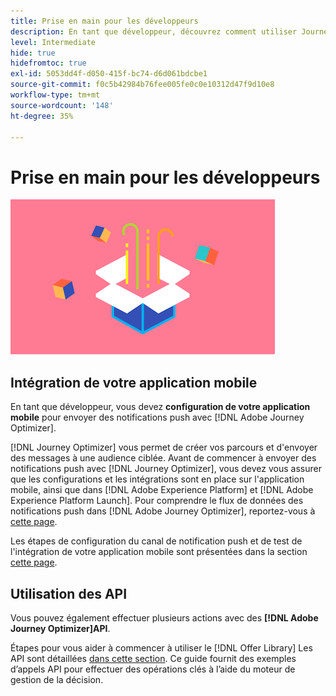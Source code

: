 ```yaml
---
title: Prise en main pour les développeurs
description: En tant que développeur, découvrez comment utiliser Journey Optimizer
level: Intermediate
hide: true
hidefromtoc: true
exl-id: 5053dd4f-d050-415f-bc74-d6d061bdcbe1
source-git-commit: f0c5b42984b76fee005fe0c0e10312d47f9d10e8
workflow-type: tm+mt
source-wordcount: '148'
ht-degree: 35%

---
```


# Prise en main pour les développeurs

![développeur](assets/do-not-localize/user-3.png)

## Intégration de votre application mobile

En tant que développeur, vous devez **configuration de votre application mobile** pour envoyer des notifications push avec [!DNL Adobe Journey Optimizer].

[!DNL Journey Optimizer] vous permet de créer vos parcours et d&#39;envoyer des messages à une audience ciblée. Avant de commencer à envoyer des notifications push avec [!DNL Journey Optimizer], vous devez vous assurer que les configurations et les intégrations sont en place sur l&#39;application mobile, ainsi que dans [!DNL Adobe Experience Platform] et [!DNL Adobe Experience Platform Launch]. Pour comprendre le flux de données des notifications push dans [!DNL Adobe Journey Optimizer], reportez-vous à [cette page](../push-gs.md).

Les étapes de configuration du canal de notification push et de test de l&#39;intégration de votre application mobile sont présentées dans la section [cette page](../push-configuration.md).

## Utilisation des API

Vous pouvez également effectuer plusieurs actions avec des **[!DNL Adobe Journey Optimizer]API**.

Étapes pour vous aider à commencer à utiliser le [!DNL Offer Library] Les API sont détaillées [dans cette section](../offers/api-reference/getting-started.md). Ce guide fournit des exemples d’appels API pour effectuer des opérations clés à l’aide du moteur de gestion de la décision.
